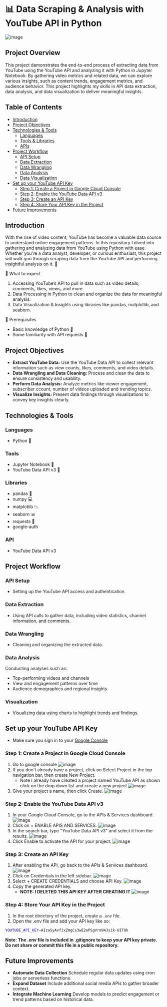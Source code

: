 # 📊 Data Scraping & Analysis with YouTube API in Python
![image](https://github.com/user-attachments/assets/6a13b2da-3727-4050-b48c-8843e6147a5b)

## Project Overview
This project demonstrates the end-to-end process of extracting data from YouTube using the YouTube API and analyzing it with Python in Jupyter Notebook. By gathering video metrics and related data, we can explore various insights, such as content trends, engagement metrics, and audience behavior. This project highlights my skills in API data extraction, data analysis, and data visualization to deliver meaningful insights.

## Table of Contents
- [Introduction](#Introduction)
- [Project Objectives](#Project-Objectives)
- [Technologies & Tools](#Technologies--Tools)
  - [Languages](#languages)
  - [Tools & Libraries](#tools--libraries)
  - [APIs](#apis)
- [Project Workflow](#project-workflow)
  - [API Setup](#API-Setup)
  - [Data Extraction](#data-extraction)
  - [Data Wrangling](#data-wrangling)
  - [Data Analysis](#data-analysis)
  - [Data Visualization](#data-visualization)
- [Set up your YouTube API Key](#Set-up-your-YouTube-API-Key)
  - [Step 1: Create a Project in Google Cloud Console](#Create-a-Project-in-Google-Cloud-Console)
  - [Step 2: Enable the YouTube Data API v3](#Enable-the-YouTube-Data-API-v3)
  - [Step 3: Create an API Key](#Create-an-API-Key)
  - [Step 4: Store Your API Key in the Project](#Step-4:Store-Your-API-Key-in-the-Project)
- [Future Improvements](#Future-Improvements) 

## Introduction
With the rise of video content, YouTube has become a valuable data source to understand online engagement patterns. In this repository I dived into gathering and analyzing data from YouTube using Python with ease. Whether you're a data analyst, developer, or curious enthusiast, this project will walk you through scraping data from the YouTube API and performing insightful analysis on it. 🎉

📌 What to expect  
1. Accessing YouTube’s API to pull in data such as video details, comments, likes, views, and more.
2. Data Processing in Python to clean and organize the data for meaningful analysis.
3. Data Visualization & Insights using libraries like pandas, matplotlib, and seaborn.  

🚀 Prerequisites
- Basic knowledge of Python 🐍
- Some familiarity with API requests 🔑

## Project Objectives
- **Extract YouTube Data:** Use the YouTube Data API to collect relevant information such as view counts, likes, comments, and video details.
- **Data Wrangling and Data Cleaning:** Process and clean the data to ensure consistency and usability.
- **Perform Data Analysis:** Analyze metrics like viewer engagement, subscriber ccount, number of videos uploaded and trending topics.
- **Visualize Insights:** Present data findings through visualizations to convey key insights clearly.

## Technologies & Tools
### Languages
- Python 🐍
### Tools
- Jupyter Notebook 📃
- YouTube Data API v3 🔑
### Libraries
- pandas 🐼
- numpy 💻
- matplotlib 📉
- seaborn 📊
- requests 🔑
- google-auth
### API
- YouTube Data API v3

## Project Workflow
### API Setup
- Setting up the YouTube API access and authentication.
### Data Extraction 
- Using API calls to gather data, including video statistics, channel information, and comments.
### Data Wrangling  
- Cleaning and organizing the extracted data.
### Data Analysis
Conducting analyses such as:
- Top-performing videos and channels
- View and engagement patterns over time
- Audience demographics and regional insights
### Visualization
- Visualizing data using charts to highlight trends and findings.

## Set up your YouTube API Key
- Make sure you sign in to your <a href="https://console.cloud.google.com/welcome?_gl=1*12nz4xc*_up*MQ..&gclid=Cj0KCQjwj4K5BhDYARIsAD1Ly2pq9w3uf4Gw3D9lTtQehZxichCPnq-iuIQt92FCZiUnqhT_cZxN6tAaAnllEALw_wcB&gclsrc=aw.ds&hl=en&project=causal-scarab-438518-h6">Google Console</a>

### Step 1: Create a Project in Google Cloud Console
1. Go to google console
![image](https://github.com/user-attachments/assets/f64ef4d5-50b8-4691-8303-d608fa1a9c86)
2. If you don't already have a project, click on Select Project in the top navigation bar, then create New Project.
   - Note I already have created a project named YouTube API as shown click on the drop down list and create a new project
![image](https://github.com/user-attachments/assets/112670cc-a6af-45f7-b381-4478e1a71e05)
3. Give your project a name, then click Create.
![image](https://github.com/user-attachments/assets/453aadac-55ce-4ef7-a99e-7dbcadaf0c57)

### Step 2: Enable the YouTube Data API v3
1. In your Google Cloud Console, go to the APIs & Services dashboard.
![image](https://github.com/user-attachments/assets/ab00f0b0-c33d-4f38-b62c-29b8b0b65db8)
2. Click on + ENABLE APIS AND SERVICES.
![image](https://github.com/user-attachments/assets/e26432cd-3b9c-4cfa-932c-2ee5f31d2f48)
3. In the search bar, type "YouTube Data API v3" and select it from the results.
![image](https://github.com/user-attachments/assets/4c0d80f3-cf4e-4edc-8427-30fbd30a0bac)
4. Click Enable to activate the API for your project.
![image](https://github.com/user-attachments/assets/866ade0f-6b9a-45af-97eb-913ba0cad54e)

### Step 3: Create an API Key
1. After enabling the API, go back to the APIs & Services dashboard.
![image](https://github.com/user-attachments/assets/fc81c4f2-3bee-47ed-857b-e325dd0d89c8)
2. Click on Credentials in the left sidebar.
![image](https://github.com/user-attachments/assets/224a5128-6139-4cae-bc79-9a45f667d0f7)
3. Select + CREATE CREDENTIALS and choose API Key.
![image](https://github.com/user-attachments/assets/5053c8f3-db52-43f0-a7fa-703a218dca81)
4. Copy the generated API key.
   - **NOTE: I DELETED THIS API KEY AFTER CREATING IT**
![image](https://github.com/user-attachments/assets/bd0c8a82-6ba9-480f-a5f0-41ea82090f4a)

### Step 4: Store Your API Key in the Project
1. In the root directory of the project, create a ```.env``` file.
2. Open the .env file and add your API key like so:
```bash
YOUTUBE_API_KEY=AIzaSyAvfJxZmgCs3wE2ePSgVrm94Jsik-UITOk
```
**Note: The .env file is included in .gitignore to keep your API key private. Do not share or commit this file in a public repository.**

## Future Improvements
- **Automate Data Collection**
 Schedule regular data updates using cron jobs or serverless functions.
- **Expand Dataset**
 Include additional social media APIs to gather broader context.
- **Integrate Machine Learning**
 Develop models to predict engagement or trend patterns based on historical data.


